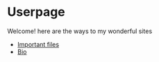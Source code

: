# Userpage

Welcome! here are the ways to my wonderful sites

- [Important files](https://null-austin.github.io)  
- [Bio](https://null-austin.github.io/main/Main/html/index.html)
